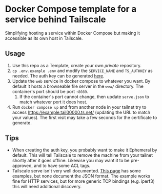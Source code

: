 # Docker Compose template for a service behind Tailscale

Simplifying hosting a service within Docker Compose but making it accessible as its own host in Tailscale.

## Usage

1. Use this repo as a Template, create your own *private* repository.
2. `cp .env.example .env` and modify the `SERVICE_NAME` and `TS_AUTHKEY` as needed. The auth key can be generated [here](https://login.tailscale.com/admin/settings/keys).
3. Update the `web` service in docker compose to whatever you want. By default it hosts a browseable file server in the `www/` directory. The container's port should be port `:8080`.
   1. If the container's port cannot change, then update `serve.json` to match whatever port it does host.
4. Run `docker compose up` and from another node in your tailnet try to access https://example.tail00000.ts.net/ (updating the URL to match your values). The first visit may take a few seconds for the certificate to generate.

## Tips

- When creating the auth key, you probably want to make it Ephemeral by default. This will tell Tailscale to remove the machine from your tailnet shortly after it goes offline. Likewise you may want it to be pre-approved, and to have some ACL tags.
- Tailscale serve isn't very well documented. [This page](https://tailscale.com/kb/1313/serve-examples) has some examples, but none document the JSON format. The example works fine for HTTP services, but for more generic TCP bindings (e.g. iperf3) this will need additional discovery.